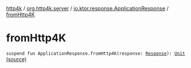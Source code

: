 [http4k](../../index.md) / [org.http4k.server](../index.md) / [io.ktor.response.ApplicationResponse](index.md) / [fromHttp4K](./from-http4-k.md)

# fromHttp4K

`suspend fun ApplicationResponse.fromHttp4K(response: `[`Response`](../../org.http4k.core/-response/index.md)`): `[`Unit`](https://kotlinlang.org/api/latest/jvm/stdlib/kotlin/-unit/index.html) [(source)](https://github.com/http4k/http4k/blob/master/http4k-server-ktorcio/src/main/kotlin/org/http4k/server/KtorCIO.kt#L54)